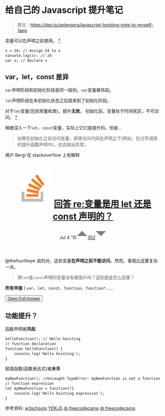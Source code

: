 # 给自己的 Javascript 提升笔记

> 原文：<https://dev.to/selengora/javascript-hoisting-note-to-myself-1aeg>

变量可以在声明之前使用。 [*](https://www.w3schools.com/js/js_hoisting.asp)

```
x = 24; // Assign 24 to x
console.log(x); // 24
var x; // Declare x 
```

## var，let，const 差异

`var`声明阶段和初始化阶段是同一级别。`var`变量被吊起。

`let`声明阶段在未初始化状态之后就来到了初始化阶段。

对于`let`变量(包括常量和类)，提升**无效**。
初始化前，变量处于时间死区，不可访问。 [*](https://dmitripavlutin.com/variables-lifecycle-and-why-let-is-not-hoisted/)

稍微深入一下`let`、`const`变量，实际上它们是提升的，但是…

> 如果在初始化之前访问变量，即使访问代码在声明之下(例如，在过早调用的提升函数声明中)，也会抛出异常。

用户 Bergi 在 stackoverflow 上有解释

<header>

# ![](img/01c67cd39e9a8e551fcb75e1091225e9.png) [ 回答 re:变量是用 let 还是 const 声明的？](https://stackoverflow.com/questions/31219420/are-variables-declared-with-let-or-const-hoisted/31222689#31222689)

Jul 4 '15[![](img/e3f0373ec76330150a340eacd410b600.png)352![](img/f7bb704c8c93dfae05d2b57012ed2754.png)](https://stackoverflow.com/questions/31219420/are-variables-declared-with-let-or-const-hoisted/31222689#31222689) </header>

@thefourtheye 说的对，这些变量**在声明之前不能访问**。然而，事情比这要复杂一点。

> 用`let`或`const`声明的变量没有被提升吗？这到底是怎么回事？

**所有申报** ( `var`、`let`、`const`、`function`、`function*`……

<button class="ltag__stackexchange--btn" type="button">[Open Full Answer](https://stackoverflow.com/questions/31219420/are-variables-declared-with-let-or-const-hoisted/31222689#31222689)</button>

## 功能提升？

函数声明被**吊起**

```
helloFunction(); // Hello hoisting
// function declaration
function helloFunction() {
    console.log('Hello hoisting');
} 
```

赋值函数(函数表达式)被**未吊**

```
myNewFunction(); //Uncaught TypeError: myNewFunction is not a function
// function expression
let myNewFunction = function(){
    console.log('Hello hoisting expression');
} 
```

参考资料:
[w3schools](https://www.w3schools.com/js/js_hoisting.asp)
[YDKJS](https://github.com/getify/You-Dont-Know-JS/blob/master/up%20%26%20going/ch2.md)
[@ freecodecamp](https://www.freecodecamp.org/news/what-is-variable-hoisting-differentiating-between-var-let-and-const-in-es6-f1a70bb43d)
[@ freecodecamp](https://www.freecodecamp.org/news/function-hoisting-hoisting-interview-questions-b6f91dbc2be8)